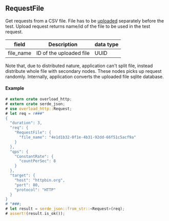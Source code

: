 ## RequestFile

Get requests from a CSV file. File has to be [uploaded](../api/upload-data-file.md) separately before
the test. Upload request returns name/id of the file to be used in the test request.

| field     | Description             | data type |
|-----------|-------------------------|-----------|
| file_name | ID of the uploaded file | UUID      |

Note that, due to distributed nature, application can't split file, instead distribute whole file with secondary
nodes. These nodes picks up request randomly. Internally, application converts the uploaded file sqlite database.

#### Example
```rust
# extern crate overload_http;
# extern crate serde_json;
# use overload_http::Request;
# let req = r###"
{
  "duration": 3,
  "req": {
    "RequestFile": {
      "file_name": "4e1d1b32-0f1e-4b31-92dd-66f51c5acf9a"
    }
  },
  "qps": {
    "ConstantRate": {
      "countPerSec": 8
    }
  },
  "target": {
    "host": "httpbin.org",
    "port": 80,
    "protocol": "HTTP"
  }
}
# "###;
# let result = serde_json::from_str::<Request>(req);
# assert!(result.is_ok());
```